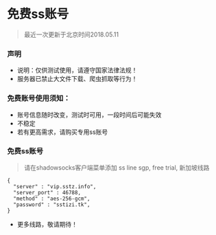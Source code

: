 # 免费ss账号
> 最近一次更新于北京时间2018.05.11

### 声明
- 说明：仅供测试使用，请遵守国家法律法规！
- 服务器已禁止大文件下载、爬虫抓取等行为！


### 免费账号使用须知：
- 账号信息随时改变，测试时可用，一段时间后可能失效
- 不稳定
- 若有更高需求，请购买专用ss账号

### 免费ss账号
> 请在shadowsocks客户端菜单添加
> ss line sgp, free trial, 新加坡线路
 
```
{
  "server" : "vip.sstz.info",
  "server_port" : 46788,
  "method" : "aes-256-gcm",
  "password" : "sstizi.tk",
}

```

- 更多线路，敬请期待！

















